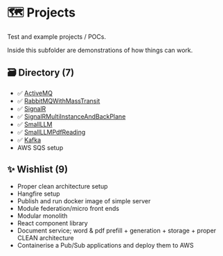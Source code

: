 # 🗺️ Projects
Test and example projects / POCs.

Inside this subfolder are demonstrations of how things can work.

## 🗃️ Directory (7)
- ✅ [ActiveMQ](./ActiveMQ)
- ✅ [RabbitMQWithMassTransit](./RabbitMQWithMassTransit)
- ✅ [SignalR](./SignalR/)
- ✅ [SignalRMultiInstanceAndBackPlane](./SignalRMultiInstanceAndBackPlane/)
- ✅ [SmallLLM](./SmallLLM)
- ✅ [SmallLLMPdfReading](./SmallLLMPdfReading)
- ✅ [Kafka](./Kafka/)
- AWS SQS setup

## ✨ Wishlist (9)
- Proper clean architecture setup
- Hangfire setup
- Publish and run docker image of simple server
- Module federation/micro front ends
- Modular monolith
- React component library
- Document service; word & pdf prefill + generation + storage + proper CLEAN architecture
- Containerise a Pub/Sub applications and deploy them to AWS
